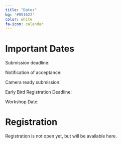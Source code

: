 ```yaml
---
title: "Dates"
bg: '#051622'
color: white
fa-icon: calendar
---
```


# Important Dates

Submission deadline: 

Notification of acceptance:

Camera ready submission:

Early Bird Registration Deadline:

Workshop Date:


# Registration

Registration is not open yet, but will be available here.